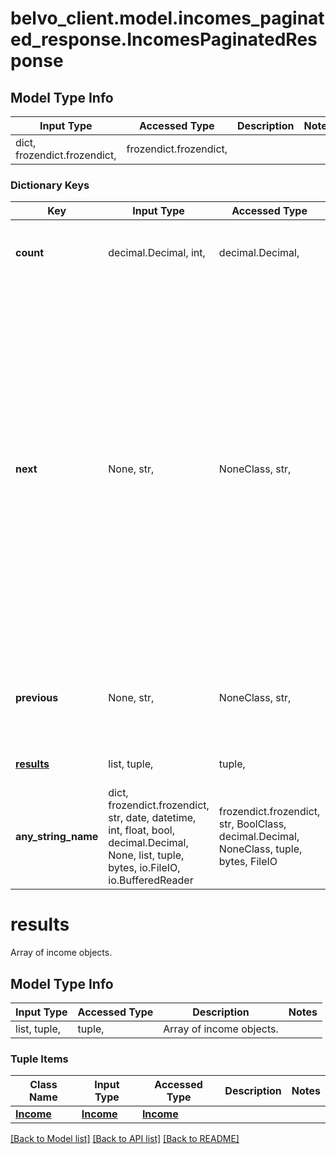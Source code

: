 # belvo_client.model.incomes_paginated_response.IncomesPaginatedResponse

## Model Type Info
Input Type | Accessed Type | Description | Notes
------------ | ------------- | ------------- | -------------
dict, frozendict.frozendict,  | frozendict.frozendict,  |  | 

### Dictionary Keys
Key | Input Type | Accessed Type | Description | Notes
------------ | ------------- | ------------- | ------------- | -------------
**count** | decimal.Decimal, int,  | decimal.Decimal,  | The total number of results in your Belvo account. | [optional] value must be a 32 bit integer
**next** | None, str,  | NoneClass, str,  | The URL to next page of results. Each page consists of up to 100 items. If there are not enough results for an additional page, the value is &#x60;null&#x60;.  In our documentation example, we use &#x60;{endpoint}&#x60; as a placeholder value. In production, this value will be replaced by the actual endpoint you are currently using (for example, &#x60;accounts&#x60; or &#x60;owners&#x60;).  | [optional] 
**previous** | None, str,  | NoneClass, str,  | The URL to the previous page of results. If there is no previous page, the value is &#x60;null&#x60;. | [optional] 
**[results](#results)** | list, tuple,  | tuple,  | Array of income objects. | [optional] 
**any_string_name** | dict, frozendict.frozendict, str, date, datetime, int, float, bool, decimal.Decimal, None, list, tuple, bytes, io.FileIO, io.BufferedReader | frozendict.frozendict, str, BoolClass, decimal.Decimal, NoneClass, tuple, bytes, FileIO | any string name can be used but the value must be the correct type | [optional]

# results

Array of income objects.

## Model Type Info
Input Type | Accessed Type | Description | Notes
------------ | ------------- | ------------- | -------------
list, tuple,  | tuple,  | Array of income objects. | 

### Tuple Items
Class Name | Input Type | Accessed Type | Description | Notes
------------- | ------------- | ------------- | ------------- | -------------
[**Income**](Income.md) | [**Income**](Income.md) | [**Income**](Income.md) |  | 

[[Back to Model list]](../../README.md#documentation-for-models) [[Back to API list]](../../README.md#documentation-for-api-endpoints) [[Back to README]](../../README.md)

